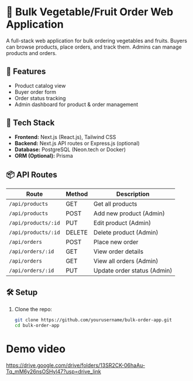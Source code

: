 # 🥦 Bulk Vegetable/Fruit Order Web Application

A full-stack web application for bulk ordering vegetables and fruits. Buyers can browse products, place orders, and track them. Admins can manage products and orders.

## 🚀 Features

- Product catalog view
- Buyer order form
- Order status tracking
- Admin dashboard for product & order management

## 🧱 Tech Stack

- **Frontend:** Next.js (React.js), Tailwind CSS
- **Backend:** Next.js API routes or Express.js (optional)
- **Database:** PostgreSQL (Neon.tech or Docker)
- **ORM (Optional):** Prisma

## 📦 API Routes

| Route                  | Method | Description                     |
|------------------------|--------|---------------------------------|
| `/api/products`        | GET    | Get all products                |
| `/api/products`        | POST   | Add new product (Admin)         |
| `/api/products/:id`    | PUT    | Edit product (Admin)            |
| `/api/products/:id`    | DELETE | Delete product (Admin)          |
| `/api/orders`          | POST   | Place new order                 |
| `/api/orders/:id`      | GET    | View order details              |
| `/api/orders`          | GET    | View all orders (Admin)         |
| `/api/orders/:id`      | PUT    | Update order status (Admin)     |

## 🛠️ Setup

1. Clone the repo:
   ```bash
   git clone https://github.com/yourusername/bulk-order-app.git
   cd bulk-order-app
# Demo video 
https://drive.google.com/drive/folders/13SR2CK-06haAu-Tq_mM6y26nsOSHyl47?usp=drive_link
